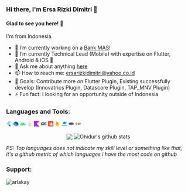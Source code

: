 ### Hi there, I'm Ersa Rizki Dimitri 👋

#### Glad to see you here! 🤩 &nbsp;

I'm from Indonesia.

- 🔭 I’m currently working on a [Bank MAS]([https://www.homecredit.co.id/](https://bankmas.co.id/id/))!
- 🌱 I’m currently Technical Lead (Mobile) with expertise on Flutter, Android & iOS 🤣
- 💬 Ask me about anything [here](https://github.com/arlakay/arlakay/issues)
- 📫 How to reach me: ersarizkidimitri@yahoo.co.id <br>
- 🥅 Goals: Contribute more on Flutter Plugin, Existing successfully develop (Innovatrics Plugin, Datascore Plugin, TAP_MNV Plugin)
- ⚡ Fun fact: I looking for an opportunity outside of Indonesia


### Languages and Tools:
<code><img height="15" src="https://raw.githubusercontent.com/github/explore/80688e429a7d4ef2fca1e82350fe8e3517d3494d/topics/flutter/flutter.png"></code>
<code><img height="15" src="https://raw.githubusercontent.com/github/explore/80688e429a7d4ef2fca1e82350fe8e3517d3494d/topics/dart/dart.png"></code>
<code><img height="15" src="https://raw.githubusercontent.com/github/explore/80688e429a7d4ef2fca1e82350fe8e3517d3494d/topics/android/android.png"></code>
<code><img height="15" src="https://raw.githubusercontent.com/github/explore/80688e429a7d4ef2fca1e82350fe8e3517d3494d/topics/java/java.png"></code>
<code><img height="15" src="https://raw.githubusercontent.com/github/explore/80688e429a7d4ef2fca1e82350fe8e3517d3494d/topics/kotlin/kotlin.png"></code>
<code><img height="15" src="https://raw.githubusercontent.com/github/explore/80688e429a7d4ef2fca1e82350fe8e3517d3494d/topics/ios/ios.png"></code>
<code><img height="15" src="https://raw.githubusercontent.com/github/explore/80688e429a7d4ef2fca1e82350fe8e3517d3494d/topics/swift/swift.png"></code>
<code><img height="15" src="https://raw.githubusercontent.com/github/explore/80688e429a7d4ef2fca1e82350fe8e3517d3494d/topics/firebase/firebase.png"></code>
<code><img height="15" src="https://raw.githubusercontent.com/github/explore/80688e429a7d4ef2fca1e82350fe8e3517d3494d/topics/docker/docker.png"></code>
<code><img height="15" src="https://raw.githubusercontent.com/github/explore/80688e429a7d4ef2fca1e82350fe8e3517d3494d/topics/php/php.png"></code>
<code><img height="15" src="https://raw.githubusercontent.com/github/explore/80688e429a7d4ef2fca1e82350fe8e3517d3494d/topics/git/git.png"></code>



<p align="center">
  <img align="center" src="https://github-readme-stats.vercel.app/api/top-langs/?username=arlakay&theme=radical&hide_langs_below=1&layout=compact" />
  <img align="center" src="https://github-readme-stats.vercel.app/api?username=arlakay&show_icons=true&theme=radical&line_height=21" alt="Ohidur's github stats"/>
</p>

*PS: Top languages does not indicate my skill level or something like that, it's a github metric of which languages i have the most code on github*

<h3 align="left">Support:</h3>
<p><a href="https://www.buymeacoffee.com/arlakay"> <img align="left" src="https://cdn.buymeacoffee.com/buttons/v2/default-yellow.png" height="50" width="210" alt="arlakay" /></a></p><br><br>
